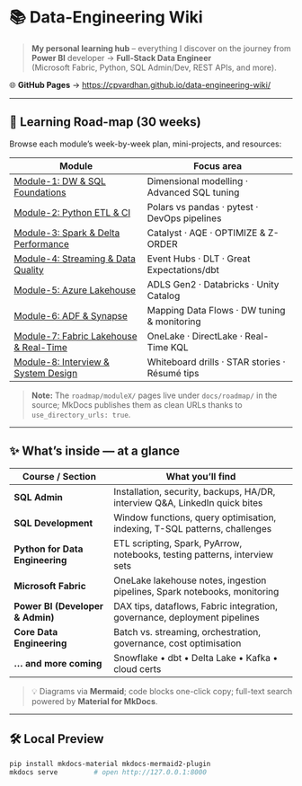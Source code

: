 # 📚 Data-Engineering Wiki

> **My personal learning hub** – everything I discover on the journey from  
> **Power BI** developer → **Full-Stack Data Engineer**  
> (Microsoft Fabric, Python, SQL Admin/Dev, REST APIs, and more).

🌐 **GitHub Pages** → https://cpvardhan.github.io/data-engineering-wiki/

---

## 🚀 Learning Road-map (30 weeks)

Browse each module’s week-by-week plan, mini-projects, and resources:

| Module                                                                         | Focus area                                      |
|-------------------------------------------------------------------------------|-------------------------------------------------|
| [Module-1: DW & SQL Foundations](https://cpvardhan.github.io/data-engineering-wiki/roadmap/module1/)        | Dimensional modelling · Advanced SQL tuning      |
| [Module-2: Python ETL & CI](https://cpvardhan.github.io/data-engineering-wiki/roadmap/module2/)             | Polars vs pandas · pytest · DevOps pipelines     |
| [Module-3: Spark & Delta Performance](https://cpvardhan.github.io/data-engineering-wiki/roadmap/module3/)   | Catalyst · AQE · OPTIMIZE & Z-ORDER              |
| [Module-4: Streaming & Data Quality](https://cpvardhan.github.io/data-engineering-wiki/roadmap/module4/)    | Event Hubs · DLT · Great Expectations/dbt        |
| [Module-5: Azure Lakehouse](https://cpvardhan.github.io/data-engineering-wiki/roadmap/module5/)             | ADLS Gen2 · Databricks · Unity Catalog           |
| [Module-6: ADF & Synapse](https://cpvardhan.github.io/data-engineering-wiki/roadmap/module6/)               | Mapping Data Flows · DW tuning & monitoring      |
| [Module-7: Fabric Lakehouse & Real-Time](https://cpvardhan.github.io/data-engineering-wiki/roadmap/module7/) | OneLake · DirectLake · Real-Time KQL             |
| [Module-8: Interview & System Design](https://cpvardhan.github.io/data-engineering-wiki/roadmap/module8/)    | Whiteboard drills · STAR stories · Résumé tips   |

> **Note:** The `roadmap/moduleX/` pages live under `docs/roadmap/` in the source; MkDocs publishes them as clean URLs thanks to `use_directory_urls: true`.

---

## ✨ What’s inside — at a glance

| Course / Section             | What you’ll find                                                            |
|-------------------------------|-----------------------------------------------------------------------------|
| **SQL Admin**                 | Installation, security, backups, HA/DR, interview Q&A, LinkedIn quick bites |
| **SQL Development**           | Window functions, query optimisation, indexing, T-SQL patterns, challenges  |
| **Python for Data Engineering** | ETL scripting, Spark, PyArrow, notebooks, testing patterns, interview sets |
| **Microsoft Fabric**          | OneLake lakehouse notes, ingestion pipelines, Spark notebooks, monitoring  |
| **Power BI (Developer & Admin)** | DAX tips, dataflows, Fabric integration, governance, deployment pipelines  |
| **Core Data Engineering**     | Batch vs. streaming, orchestration, governance, cost optimisation          |
| **… and more coming**         | Snowflake • dbt • Delta Lake • Kafka • cloud certs                         |

> 💡 Diagrams via **Mermaid**; code blocks one-click copy; full-text search powered by **Material for MkDocs**.

---

## 🛠️ Local Preview

```bash
pip install mkdocs-material mkdocs-mermaid2-plugin
mkdocs serve         # open http://127.0.0.1:8000
